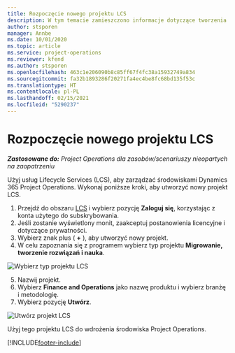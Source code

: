 ```yaml
---
title: Rozpoczęcie nowego projektu LCS
description: W tym temacie zamieszczono informacje dotyczące tworzenia nowych projektów w LCS dla środowiska Project Operations.
author: stsporen
manager: Annbe
ms.date: 10/01/2020
ms.topic: article
ms.service: project-operations
ms.reviewer: kfend
ms.author: stsporen
ms.openlocfilehash: 463c1e206090b8c85ff67f4fc38a15932749a834
ms.sourcegitcommit: fa32b1893286f20271fa4ec4be8fc68bd135f53c
ms.translationtype: HT
ms.contentlocale: pl-PL
ms.lasthandoff: 02/15/2021
ms.locfileid: "5290237"
---
```

# <a name="start-a-new-lcs-project"></a>Rozpoczęcie nowego projektu LCS

_**Zastosowane do:** Project Operations dla zasobów/scenariuszy nieopartych na zaopatrzeniu_

Użyj usług Lifecycle Services (LCS), aby zarządzać środowiskami Dynamics 365 Project Operations. Wykonaj poniższe kroki, aby utworzyć nowy projekt LCS.

1. Przejdź do obszaru [LCS](https://lcs.dynamics.com/Logon/Index) i wybierz pozycję **Zaloguj się**, korzystając z konta użytego do subskrybowania.
2. Jeśli zostanie wyświetlony monit, zaakceptuj postanowienia licencyjne i dotyczące prywatności.
3. Wybierz znak plus ( **+** ), aby utworzyć nowy projekt.
4. W celu zapoznania się z programem wybierz typ projektu **Migrowanie, tworzenie rozwiązań i nauka**.

  ![Wybierz typ projektu LCS](./media/create-lcs-1.png)

5. Nazwij projekt. 
6. Wybierz **Finance and Operations** jako nazwę produktu i wybierz branżę i metodologię. 
7. Wybierz pozycję **Utwórz**.

![Utwórz projekt LCS](./media/create-lcs-2.png)

Użyj tego projektu LCS do wdrożenia środowiska Project Operations.



[!INCLUDE[footer-include](../includes/footer-banner.md)]